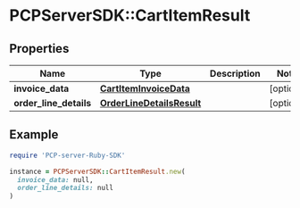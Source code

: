 # PCPServerSDK::CartItemResult

## Properties

| Name | Type | Description | Notes |
| ---- | ---- | ----------- | ----- |
| **invoice_data** | [**CartItemInvoiceData**](CartItemInvoiceData.md) |  | [optional] |
| **order_line_details** | [**OrderLineDetailsResult**](OrderLineDetailsResult.md) |  | [optional] |

## Example

```ruby
require 'PCP-server-Ruby-SDK'

instance = PCPServerSDK::CartItemResult.new(
  invoice_data: null,
  order_line_details: null
)
```


